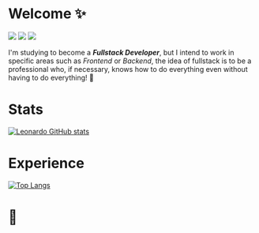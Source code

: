 # Welcome ✨
[![](https://img.shields.io/badge/Profile-Linkedin-blue?style=for-the-badge&logo=linkedin)](https://www.linkedin.com/in/leonardo-basso-stefanello-1929aa218/) [![](https://img.shields.io/badge/Follow%20Me-Instagram-orange?style=for-the-badge&logo=instagram)](https://www.instagram.com/leonardo_basstef/) [![](https://img.shields.io/badge/My%20Style-Spotify-brightgreen?style=for-the-badge&logo=spotify)](https://open.spotify.com/user/nfud6djzz8ruqxpfcdp0ioafb?si=75864361e1014faa) 

I'm studying to become a _**Fullstack Developer**_, but I intend to work in specific areas such as _Frontend_ or _Backend_, the idea of fullstack is to be a professional who, if necessary, knows how to do everything even without having to do everything! 🐶

# Stats
[![Leonardo GitHub stats](https://github-readme-stats.vercel.app/api?username=leonardostefanello&show_icons=true&theme=dracula)](https://github.com/leonardostefanello/leonardostefanello)

# Experience
[![Top Langs](https://github-readme-stats.vercel.app/api/top-langs/?username=leonardostefanello&layout=compact)](https://github.com/leonardostefanello/leonardostefanello)

# 🐶
